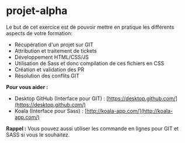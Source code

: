 # projet-alpha
Le but de cet exercice est de pouvoir mettre en pratique les différents aspects de votre formation:

 - Récupération d'un projet sur GIT
 - Attribution et traitement de tickets
 - Développement HTML/CSS/JS
 - Utilisation de Sass et donc compilation de ces fichiers en CSS
 - Création et validation des PR
 - Résolution des conflits GIT

**Pour vous aider :**
 - Desktop GitHub (Interface pour GIT) : [https://desktop.github.com/](https://desktop.github.com/)
 - Koala (Interface pour Sass) : [http://koala-app.com/](http://koala-app.com/)

**Rappel :**
Vous pouvez aussi utiliser les commande en lignes pour GIT et SASS si vous le souhaitez.
